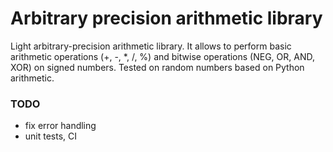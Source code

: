 # Arbitrary precision arithmetic library

Light arbitrary-precision arithmetic library. It allows to perform basic arithmetic operations (+, -, *, /, %) and bitwise operations (NEG, OR, AND, XOR) on signed numbers. Tested on random numbers based on Python arithmetic.

### TODO
- fix error handling
- unit tests, CI
